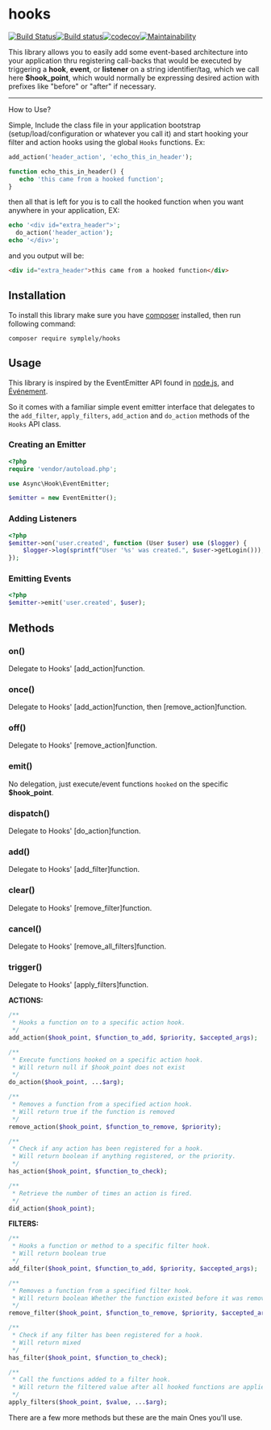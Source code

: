 # hooks

[![Build Status](https://travis-ci.org/symplely/hooks.svg?branch=master)](https://travis-ci.org/symplely/hooks)[![Build status](https://ci.appveyor.com/api/projects/status/xfj5t6w5p4g28f6n/branch/master?svg=true)](https://ci.appveyor.com/project/techno-express/hooks/branch/master)[![codecov](https://codecov.io/gh/symplely/hooks/branch/master/graph/badge.svg)](https://codecov.io/gh/symplely/hooks)[![Maintainability](https://api.codeclimate.com/v1/badges/e7b6139e27783c3c4ae0/maintainability)](https://codeclimate.com/github/symplely/hooks/maintainability)

This library allows you to easily add some event-based architecture into your application thru registering call-backs that would be executed by triggering a **hook**, **event**, or **listener** on a string identifier/tag, which we call here __$hook_point__, which would normally be expressing desired action with prefixes like "before" or "after" if necessary.

----------

How to Use?

Simple, Include the class file in your application bootstrap (setup/load/configuration or whatever you call it) and start hooking your filter and action hooks using the global `Hooks` functions. Ex:

```PHP
add_action('header_action', 'echo_this_in_header');

function echo_this_in_header() {
   echo 'this came from a hooked function';
}
```

then all that is left for you is to call the hooked function when you want anywhere in your application, EX:

```PHP
echo '<div id="extra_header">';
  do_action('header_action');
echo '</div>';
```

and you output will be:

```html
<div id="extra_header">this came from a hooked function</div>
```

## Installation

To install this library make sure you have [composer](https://getcomposer.org/) installed, then run following command:

```shell
composer require symplely/hooks
```

## Usage

This library is inspired by the EventEmitter API found in [node.js](https://github.com/nodejs/node/blob/master/lib/events.js), and [Événement](https://github.com/igorw/evenement).

So it comes with a familiar simple event emitter interface that delegates to the `add_filter`, `apply_filters`, `add_action` and `do_action` methods of the `Hooks` API class.

### Creating an Emitter

```php
<?php
require 'vendor/autoload.php';

use Async\Hook\EventEmitter;

$emitter = new EventEmitter();
```

### Adding Listeners

```php
<?php
$emitter->on('user.created', function (User $user) use ($logger) {
    $logger->log(sprintf("User '%s' was created.", $user->getLogin()));
});
```

### Emitting Events

```php
<?php
$emitter->emit('user.created', $user);
```

## Methods

### on()

Delegate to Hooks' [add_action]function.

### once()

Delegate to Hooks' [add_action]function, then [remove_action]function.

### off()

Delegate to Hooks' [remove_action]function.

### emit()

No delegation, just execute/event functions `hooked` on the specific **$hook_point**.

### dispatch()

Delegate to Hooks' [do_action]function.

### add()

Delegate to Hooks' [add_filter]function.

### clear()

Delegate to Hooks' [remove_filter]function.

### cancel()

Delegate to Hooks' [remove_all_filters]function.

### trigger()

Delegate to Hooks' [apply_filters]function.

**ACTIONS:**

```php
/**
 * Hooks a function on to a specific action hook.
 */
add_action($hook_point, $function_to_add, $priority, $accepted_args);

/**
 * Execute functions hooked on a specific action hook.
 * Will return null if $hook_point does not exist
 */
do_action($hook_point, ...$arg);

/**
 * Removes a function from a specified action hook.
 * Will return true if the function is removed
 */
remove_action($hook_point, $function_to_remove, $priority);

/**
 * Check if any action has been registered for a hook.
 * Will return boolean if anything registered, or the priority.
 */
has_action($hook_point, $function_to_check);

/**
 * Retrieve the number of times an action is fired.
 */
did_action($hook_point);
```

**FILTERS:**

```php
/**
 * Hooks a function or method to a specific filter hook.
 * Will return boolean true
 */
add_filter($hook_point, $function_to_add, $priority, $accepted_args);

/**
 * Removes a function from a specified filter hook.
 * Will return boolean Whether the function existed before it was removed
 */
remove_filter($hook_point, $function_to_remove, $priority, $accepted_args);

/**
 * Check if any filter has been registered for a hook.
 * Will return mixed
 */
has_filter($hook_point, $function_to_check);

/**
 * Call the functions added to a filter hook.
 * Will return the filtered value after all hooked functions are applied to it.
 */
apply_filters($hook_point, $value, ...$arg);
```

There are a few more methods but these are the main Ones you'll use.
